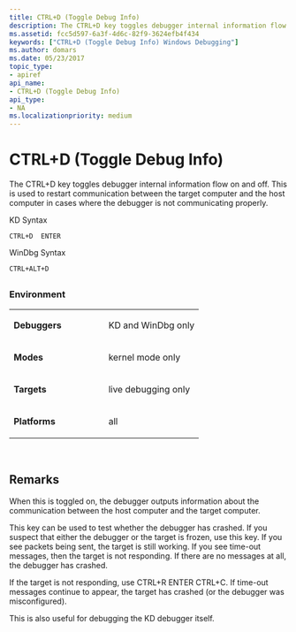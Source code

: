 ```yaml
---
title: CTRL+D (Toggle Debug Info)
description: The CTRL+D key toggles debugger internal information flow on and off. This is used to restart communication in cases where the debugger is not communicating properly.
ms.assetid: fcc5d597-6a3f-4d6c-82f9-3624efb4f434
keywords: ["CTRL+D (Toggle Debug Info) Windows Debugging"]
ms.author: domars
ms.date: 05/23/2017
topic_type:
- apiref
api_name:
- CTRL+D (Toggle Debug Info)
api_type:
- NA
ms.localizationpriority: medium
---
```


# CTRL+D (Toggle Debug Info)


The CTRL+D key toggles debugger internal information flow on and off. This is used to restart communication between the target computer and the host computer in cases where the debugger is not communicating properly.

KD Syntax

```
CTRL+D  ENTER 
```

WinDbg Syntax

```
CTRL+ALT+D 
```

## <span id="ddk_meta_ctrl_d_dbg"></span><span id="DDK_META_CTRL_D_DBG"></span>


### <span id="Environment"></span><span id="environment"></span><span id="ENVIRONMENT"></span>Environment

<table>
<colgroup>
<col width="50%" />
<col width="50%" />
</colgroup>
<tbody>
<tr class="odd">
<td align="left"><p><strong>Debuggers</strong></p></td>
<td align="left"><p>KD and WinDbg only</p></td>
</tr>
<tr class="even">
<td align="left"><p><strong>Modes</strong></p></td>
<td align="left"><p>kernel mode only</p></td>
</tr>
<tr class="odd">
<td align="left"><p><strong>Targets</strong></p></td>
<td align="left"><p>live debugging only</p></td>
</tr>
<tr class="even">
<td align="left"><p><strong>Platforms</strong></p></td>
<td align="left"><p>all</p></td>
</tr>
</tbody>
</table>

 

Remarks
-------

When this is toggled on, the debugger outputs information about the communication between the host computer and the target computer.

This key can be used to test whether the debugger has crashed. If you suspect that either the debugger or the target is frozen, use this key. If you see packets being sent, the target is still working. If you see time-out messages, then the target is not responding. If there are no messages at all, the debugger has crashed.

If the target is not responding, use CTRL+R ENTER CTRL+C. If time-out messages continue to appear, the target has crashed (or the debugger was misconfigured).

This is also useful for debugging the KD debugger itself.

 

 





